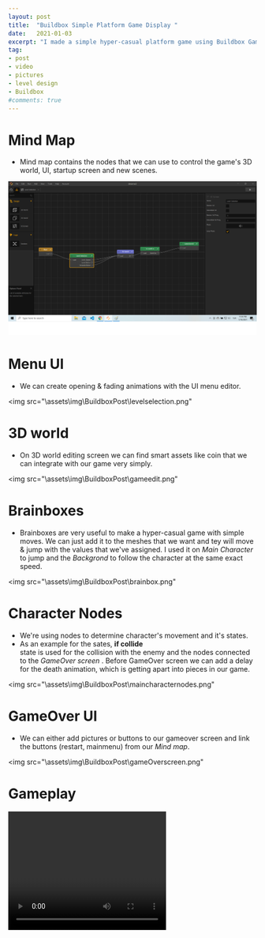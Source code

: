 ```yaml
---
layout: post
title:  "Buildbox Simple Platform Game Display "
date:   2021-01-03
excerpt: "I made a simple hyper-casual platform game using Buildbox GameMaker engine"
tag:
- post
- video
- pictures
- level design
- Buildbox
#comments: true
---
```


# Mind Map

* Mind map contains the nodes <!-- blueprints  --> that we can use to control the game's 3D world, UI, startup screen and new scenes.

<img src="\assets\img\BuildboxPost\mindmap.png"/>

# Menu UI

* We can create opening & fading animations with the UI menu editor. 

<img src="\assets\img\BuildboxPost\levelselection.png"

# 3D world 

* On 3D world editing screen we can find smart assets like coin that we can integrate with our game very simply.

<img src="\assets\img\BuildboxPost\gameedit.png"

# Brainboxes 

* Brainboxes are very useful to make a hyper-casual game with simple moves. We can just add it to the meshes that we want and tey will move & jump with the values that we've assigned. I used it on <I> Main Character </I> to jump and the <I> Backgrond </I> to follow the character at the same exact speed. 

<img src="\assets\img\BuildboxPost\brainbox.png"

# Character Nodes

* We're using nodes to determine character's movement and it's states.
* As an example for the sates, <b>if collide</b><br/> state is used for the collision with the enemy and the nodes connected to the <I> GameOver screen </I>. Before GameOver screen we can add a delay for the death animation, which is getting apart into pieces in our game. 

<img src="\assets\img\BuildboxPost\maincharacternodes.png"

# GameOver UI

* We can either add pictures or buttons to our gameover screen and link the buttons (restart, mainmenu) from our <I> Mind map</I>.

<img src="\assets\img\BuildboxPost\gameOverscreen.png"

# Gameplay

<video width="320" height="240" controls>
  <source src="\assets\img\BuildboxPost\video" type="video/mp4">
  <source src="movie.ogg" type="video/ogg">
</video
